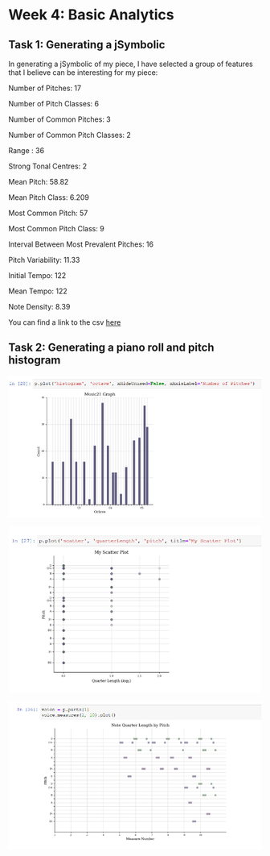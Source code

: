 # Week 4: Basic Analytics

## Task 1: Generating a jSymbolic

In generating a jSymbolic of my piece, I have selected a group of features that I believe can be interesting for my piece:

Number of Pitches: 17

Number of Pitch Classes: 6

Number of Common Pitches: 3

Number of Common Pitch Classes: 2

Range : 36

Strong Tonal Centres: 2

Mean Pitch: 58.82

Mean Pitch Class: 6.209

Most Common Pitch: 57

Most Common Pitch Class: 9

Interval Between Most Prevalent Pitches: 16

Pitch Variability: 11.33

Initial Tempo: 122

Mean Tempo: 122

Note Density: 8.39

You can find a link to the csv [here](featurevalues.csv)

## Task 2: Generating a piano roll and pitch histogram

![alt text](https://github.com/louiserugg/MCA-2020/blob/master/pitch_histogram.png "Pitch Histogram")

![alt text](https://github.com/louiserugg/MCA-2020/blob/master/scatterplot.png "Scatter Plot")

![alt text](https://github.com/louiserugg/MCA-2020/blob/master/scatterplot_notequarterlengthbypitch.png "Note Quarter Length By Pitch")

